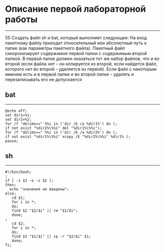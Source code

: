 # Описание первой лабораторной работы
---
55 Создать файл sh и bat, который выполняет следующее: 
На вход пакетному файлу приходит относительный или абсолютный путь к папке (как параметры пакетного файла). Пакетный файл синхронизирует содержимое первой папки с содержимым второй папкой. В первой папке должен оказаться тот же набор файлов, что и во второй (если файла нет – он копируется из второй, если найдется файл, которого нет во второй - удаляется из первой). Если файл с некоторым именем есть и в первой папке и во второй папке – удалять и перезаписывать его не допускается
## bat
---
```
@echo off;
set dir1=%1;
set dir2=%2;
for /f "delims==" %%i in ('dir /b /a %dir1%') do (;
if not exist "%dir2%\%%i" del "%dir1%\%%i");
for /f "delims==" %%i in ('dir /b /a %dir2%') do (;
if not exist "%dir1%\%%i" xcopy /E "%dir2%\%%i" %dir1% );
pause;
```
## sh
---
```
#!/bin/bash;
;
if [ -z $1 -o -z $2 ];
then;
  echo "значения не введены";
else;
   cd $1;
   for i in *;
   do;
   find $2 "$2/$i" || rm "$1/$i";
   done;
;
   cd $2;
   for i in *;
   do;
   find $1 "$1/$i" || cp -r "$2/$i" $1;
   done;
fi;
```
